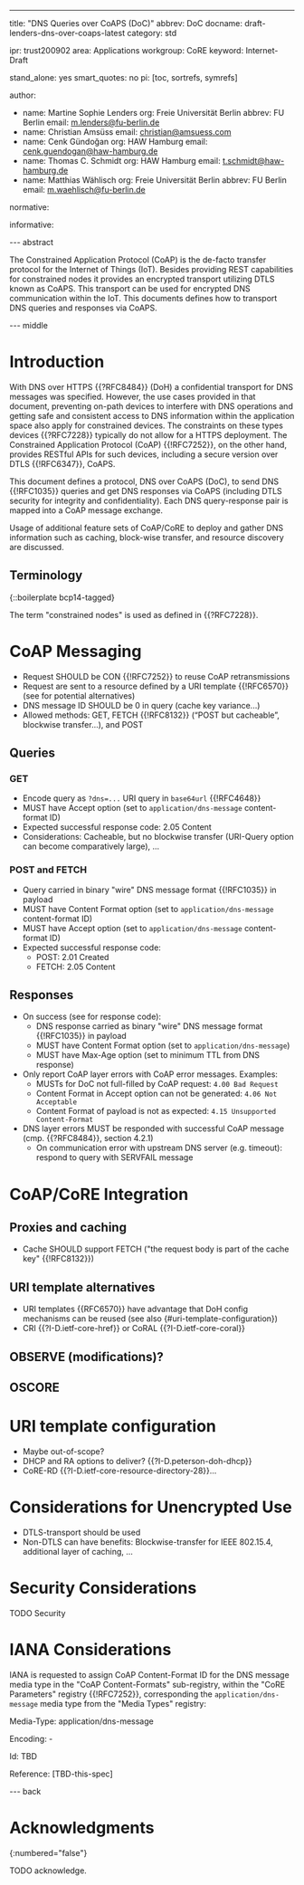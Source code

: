 ---
title: "DNS Queries over CoAPS (DoC)"
abbrev: DoC
docname: draft-lenders-dns-over-coaps-latest
category: std

ipr: trust200902
area: Applications
workgroup: CoRE
keyword: Internet-Draft

stand_alone: yes
smart_quotes: no
pi: [toc, sortrefs, symrefs]

author:
 -  name: Martine Sophie Lenders
    org: Freie Universität Berlin
    abbrev: FU Berlin
    email: m.lenders@fu-berlin.de
 -  name: Christian Amsüss
    email: christian@amsuess.com
 -  name: Cenk Gündoğan
    org: HAW Hamburg
    email: cenk.guendogan@haw-hamburg.de
 -  name: Thomas C. Schmidt
    org: HAW Hamburg
    email: t.schmidt@haw-hamburg.de
 -  name: Matthias Wählisch
    org: Freie Universität Berlin
    abbrev: FU Berlin
    email: m.waehlisch@fu-berlin.de

normative:

informative:


--- abstract

The Constrained Application Protocol (CoAP) is the de-facto transfer protocol
for the Internet of Things (IoT). Besides providing REST capabilities for
constrained nodes it provides an encrypted transport utilizing DTLS known as
CoAPS. This transport can be used for encrypted DNS communication within the
IoT. This documents defines how to transport DNS queries and responses via
CoAPS.


--- middle

Introduction
============

With DNS over HTTPS {{?RFC8484}} (DoH) a confidential transport for DNS messages
was specified. However, the use cases provided in that document, preventing
on-path devices to interfere with DNS operations and getting safe and consistent
access to DNS information within the application space also apply for
constrained devices. The constraints on these types devices {{?RFC7228}}
typically do not allow for a HTTPS deployment. The Constrained Application
Protocol (CoAP) {{!RFC7252}}, on the other hand, provides RESTful APIs for such
devices, including a secure version over DTLS {{!RFC6347}}, CoAPS.

This document defines a protocol, DNS over CoAPS (DoC), to send DNS {{!RFC1035}}
queries and get DNS responses via CoAPS (including DTLS security for integrity
and confidentiality). Each DNS query-response pair is mapped into a CoAP message
exchange.

Usage of additional feature sets of CoAP/CoRE to deploy and gather DNS
information such as caching, block-wise transfer, and resource discovery are
discussed.

Terminology
-----------

{::boilerplate bcp14-tagged}

The term "constrained nodes" is used as defined in {{?RFC7228}}.

CoAP Messaging
==============

- Request SHOULD be CON {{!RFC7252}} to reuse CoAP retransmissions
- Request are sent to a resource defined by a URI template {{!RFC6570}} (see
  [](#uri-template-alternatives) for potential alternatives)
- DNS message ID SHOULD be 0 in query (cache key variance...)
- Allowed methods: GET, FETCH {{!RFC8132}} (“POST but cacheable”, blockwise
  transfer...), and POST

Queries
-------

### GET
- Encode query as `?dns=...` URI query in `base64url` {{!RFC4648}}
- MUST have Accept option (set to `application/dns-message` content-format ID)
- Expected successful response code: 2.05 Content
- Considerations: Cacheable, but no blockwise transfer (URI-Query option can
  become comparatively large), ...

### POST and FETCH
- Query carried in binary "wire" DNS message format {{!RFC1035}} in payload
- MUST have Content Format option (set to `application/dns-message`
  content-format ID)
- MUST have Accept option (set to `application/dns-message` content-format ID)
- Expected successful response code:
    - POST: 2.01 Created
    - FETCH: 2.05 Content

Responses
---------

- On success (see [](#queries) for response code):
    - DNS response carried as binary "wire" DNS message format {{!RFC1035}} in
      payload
    - MUST have Content Format option (set to `application/dns-message`)
    - MUST have Max-Age option (set to minimum TTL from DNS response)
- Only report CoAP layer errors with CoAP error messages.
  Examples:
  - MUSTs for DoC not full-filled by CoAP request: `4.00 Bad Request`
  - Content Format in Accept option can not be generated: `4.06 Not Acceptable`
  - Content Format of payload is not as expected: `4.15 Unsupported
    Content-Format`
- DNS layer errors MUST be responded with successful CoAP message (cmp.
  {{?RFC8484}}, section 4.2.1)
    - On communication error with upstream DNS server (e.g. timeout): respond
      to query with SERVFAIL message

CoAP/CoRE Integration
=====================

Proxies and caching
-------------------
- Cache SHOULD support FETCH ("the request body is part of the cache key"
  {{!RFC8132}})

URI template alternatives
-------------------------
- URI templates {{RFC6570}} have advantage that DoH config mechanisms can be
  reused (see also {#uri-template-configuration})
- CRI {{?I-D.ietf-core-href}} or CoRAL {{?I-D.ietf-core-coral}}

OBSERVE (modifications)?
------------------------

OSCORE
------

URI template configuration
==========================
- Maybe out-of-scope?
- DHCP and RA options to deliver? {{?I-D.peterson-doh-dhcp}}
- CoRE-RD {{?I-D.ietf-core-resource-directory-28}}...

Considerations for Unencrypted Use
==================================
- DTLS-transport should be used
- Non-DTLS can have benefits: Blockwise-transfer for IEEE 802.15.4, additional
  layer of caching, ...

Security Considerations
=======================

TODO Security


IANA Considerations
===================

IANA is requested to assign CoAP Content-Format ID for the DNS message media
type in the "CoAP Content-Formats" sub-registry, within the "CoRE Parameters"
registry {{!RFC7252}}, corresponding the `application/dns-message` media
type from the "Media Types" registry:

Media-Type: application/dns-message

Encoding: -

Id: TBD

Reference: [TBD-this-spec]

--- back

# Acknowledgments
{:numbered="false"}

TODO acknowledge.
